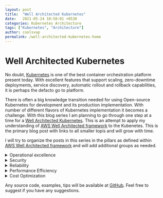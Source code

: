 ```yaml
---
layout: post
title:  "Well Architected Kubernetes"
date:   2021-05-24 10:50:01 +0530
categories: Kubernetes Architecture
tags: ["Kubernetes", "Architecture"]
author: coolsvap
permalink: /well-architected-kubernetes-home
---
```

# Well Architected Kubernetes

No doubt, [Kubernetes][0]  is one of the best container orchestration platform present today. With excellent features that support scaling, zero-downtime deployments, service discovery, automatic rollout and rollback capabilities, it is perhaps the defacto go to platform. 

There is often a big knowledge transition needed for using Open-source Kubernetes for development and its production implementation. With number of different flavors of Kubernetes implementation it becomes a challenge. With this blog series I am planning to go through one step at a time for a [Well Architected Kubernetes](/well-architected-kubernetes-home). This is an attempt to apply my understanding of [AWS Well Architected framework][1] to the Kubenetes. This is the primary blog post with links to all smaller topis and will grow with time.

I will try to organize the posts in this series in the pillars as defined within [AWS Well Architected framework][1] and will add additional groups as needed.

<details> 
<summary> Operational excellence</summary>
</details>
<details> 
<summary> Security</summary>
</details>
<details> 
<summary> Reliability</summary>
</details>
<details> 
<summary> Performance Efficiency</summary>
</details>
<details> 
<summary> Cost Optimization</summary>
</details>


Any source code, examples, tips will be available at [GitHub][2]. Feel free to suggest if you have any suggestions.

[0]: https://kubernetes.io/
[1]: https://aws.amazon.com/architecture/well-architected/
[2]: https://github.com/cloudnative-tech
